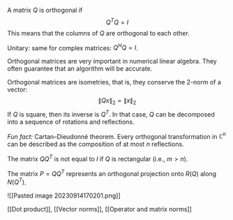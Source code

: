 A matrix $Q$ is orthogonal if
$$
Q^T Q = I
$$
This means that the columns of $Q$ are orthogonal to each other.

Unitary: same for complex matrices: $Q^H Q = I$.

Orthogonal matrices are very important in numerical linear algebra. They often guarantee that an algorithm will be accurate.

Orthogonal matrices are isometries, that is, they conserve the 2-norm of a vector:
$$
\|Qx\|_2 = \|x\|_2
$$
If $Q$ is square, then its inverse is $Q^T$. In that case, $Q$ can be decomposed into a sequence of rotations and reflections.

_Fun fact:_ Cartan–Dieudonné theorem. Every orthogonal transformation in $\mathbb C^n$ can be described as the composition of at most $n$ reflections.

The matrix $QQ^T$ is not equal to $I$ if $Q$ is rectangular (i.e., $m > n$). 

The matrix $P=QQ^T$ represents an orthogonal projection onto $R(Q)$ along $N(Q^T)$.

![[Pasted image 20230914170201.png]]

[[Dot product]], [[Vector norms]], [[Operator and matrix norms]]